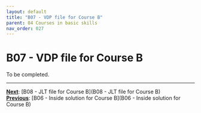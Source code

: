 ```yaml
---
layout: default
title: "B07 - VDP file for Course B"
parent: 04 Courses in basic skills
nav_order: 027
---
```


# B07 - VDP file for Course B

To be completed.  




---
**<u>Next</u>**: [B08 - JLT file for Course B](B08 - JLT file for Course B)   
**<u>Previous</u>**: [B06 - Inside solution for Course B](B06 - Inside solution for Course B)  
